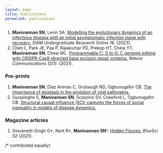 ```yaml
---
layout: page
title: Publications 
permalink: publications
---
```


1. **Manivannan SN**, Levin SA. [Modelling the evolutionary dynamics of an infectious disease with an initial asymptomatic infection stage with recovery.](https://www.siam.org/media/j0iffxqy/s151755rr.pdf) _SIAM Undergraduate Research Online 16._ (2023).
2.  Chen L, Park JE, Paa P, Rajakumar PD, Prekop HT, Chew YT, **Manivannan SN**, Chew WL. [Programmable C: G to G: C genome editing with CRISPR-Cas9-directed base excision repair proteins.](https://www.nature.com/articles/s41467-021-21559-9) _Nature Communications 12(1)_. (2021).


### Pre-prints
1. **Manivannan SN**, Diaz Arenas C, Grubaugh ND, Ogbunugafor CB. [The importance of epistasis in the evolution of viral pathogens.](https://osf.io/preprints/osf/w56bq_v1)
2. Surasinghe S, **Manivannan SN**, Scarpino SV, Crawford L, Ogbunugafor CB. [Structural causal influence (SCI) captures the forces of social inequality in models of disease dynamics.](https://arxiv.org/pdf/2409.09096)


### Magazine articles
1. Giovanetti-Singh G\*, Kent R\*, **Manivannan SN**\*. [Hidden Figures.](https://issuu.com/bluesci/docs/issue52_issuu_copy) _BlueSci 52_ (2021).

(\* contributed equally)
